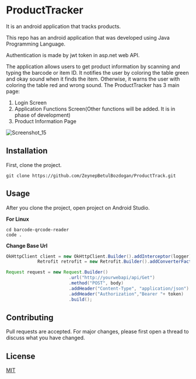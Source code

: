 # **ProductTracker**

It is an android application that tracks products.

This repo has an android application that was developed using Java Programming Language.

Authentication is made by jwt token in asp.net web API.

The application allows users to get product information by scanning and typing the barcode or item ID.
It notifies the user by coloring the table green and okay sound when it finds the item. Otherwise, it warns the user with coloring the table red and wrong sound.
The ProductTracker has 3 main page:

1. Login Screen
2. Application Functions Screen(Other functions will be added. It is in phase of development)
3. Product Information Page

![Screenshot_15](https://user-images.githubusercontent.com/22201810/214413677-94b402a7-f84e-46cd-96a3-2d72c518cc00.png)



## **Installation**

First, clone the project.

``` git
git clone https://github.com/ZeynepBetulBozdogan/ProductTrack.git
````

## **Usage**

After you clone the project, open project on Android Studio.

**For Linux**
```` Linux
cd barcode-qrcode-reader
code .
`````
**Change Base Url**
```` Java
OkHttpClient client = new OkHttpClient.Builder().addInterceptor(logger).build();
            Retrofit retrofit = new Retrofit.Builder().addConverterFactory(GsonConverterFactory.create()).baseUrl("http://yourwebapi:44327/api/").client(client).build();
`````
```` Java
Request request = new Request.Builder()
                        .url("http://yourwebapi/api/Get")
                        .method("POST", body)
                        .addHeader("Content-Type", "application/json")
                        .addHeader("Authorization","Bearer "+ token)
                        .build();
`````
## **Contributing**
Pull requests are accepted. For major changes, please first open a thread to discuss what you have changed.
## **License**
[MIT](https://choosealicense.com/licenses/mit/)
